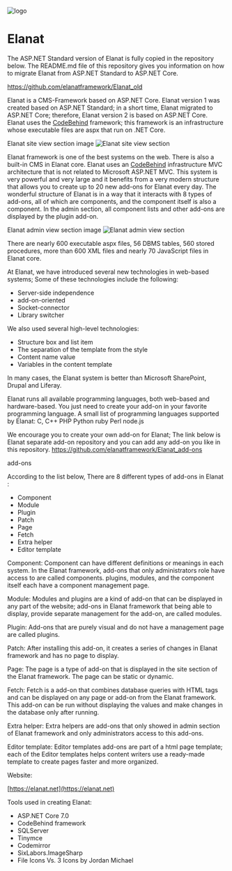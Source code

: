 ![logo](https://github.com/elanatframework/Elanat/assets/111444759/fb48c66f-2c43-43bd-b877-a17e0022a781)
# Elanat

The ASP.NET Standard version of Elanat is fully copied in the repository below. The README.md file of this repository gives you information on how to migrate Elanat from ASP.NET Standard to ASP.NET Core.

https://github.com/elanatframework/Elanat_old

Elanat is a CMS-Framework based on ASP.NET Core. Elanat version 1 was created based on ASP.NET Standard; in a short time, Elanat migrated to ASP.NET Core; therefore, Elanat version 2 is based on ASP.NET Core. Elanat uses the [CodeBehind](https://github.com/elanatframework/Code_behind) framework; this framework is an infrastructure whose executable files are aspx that run on .NET Core.



Elanat site view section image
![Elanat site view section](https://github.com/elanatframework/Elanat/assets/111444759/19bf9019-9aca-43ce-ad44-2754af5176e1)

Elanat framework is one of the best systems on the web. There is also a built-in CMS in Elanat core. Elanat uses an [CodeBehind](https://github.com/elanatframework/Code_behind) infrastructure MVC architecture that is not related to Microsoft ASP.NET MVC.
This system is very powerful and very large and it benefits from a very modern structure that allows you to create up to 20 new add-ons for Elanat every day.
The wonderful structure of Elanat is in a way that it interacts with 8 types of add-ons, all of which are components, and the component itself is also a component. In the admin section, all component lists and other add-ons are displayed by the plugin add-on.

Elanat admin view section image
![Elanat admin view section](https://github.com/elanatframework/Elanat/assets/111444759/78b077fc-5d68-4c43-832e-aec1851512fa)

There are nearly 600 executable aspx files, 56 DBMS tables, 560 stored procedures, more than 600 XML files and nearly 70 JavaScript files in Elanat core.

At Elanat, we have introduced several new technologies in web-based systems; Some of these technologies include the following:

 - Server-side independence
 - add-on-oriented
 - Socket-connector
 - Library switcher

We also used several high-level technologies:

 - Structure box and list item
 - The separation of the template from the style
 - Content name value
 - Variables in the content template

In many cases, the Elanat system is better than Microsoft SharePoint, Drupal and Liferay.

Elanat runs all available programming languages, both web-based and hardware-based. You just need to create your add-on in your favorite programming language. A small list of programming languages supported by Elanat:
C, C++
PHP
Python
ruby
Perl
node.js

We encourage you to create your own add-on for Elanat; The link below is Elanat separate add-on repository and you can add any add-on you like in this repository.
https://github.com/elanatframework/Elanat_add-ons

add-ons

According to the list below, There are 8 different types of add-ons in Elanat :

 - Component
 - Module
 - Plugin
 - Patch
 - Page
 - Fetch
 - Extra helper
 - Editor template

Component: Component can have different definitions or meanings in each system. In the Elanat framework, add-ons that only administrators role have access to are called components. plugins, modules, and the component itself each have a component management page.

Module: Modules and plugins are a kind of add-on that can be displayed in any part of the website; add-ons in Elanat framework that being able to display, provide separate management for the add-on, are called modules.

Plugin: Add-ons that are purely visual and do not have a management page are called plugins.

Patch: After installing this add-on, it creates a series of changes in Elanat framework and has no page to display.

Page: The page is a type of add-on that is displayed in the site section of the Elanat framework. The page can be static or dynamic.

Fetch: Fetch is a add-on that combines database queries with HTML tags and can be displayed on any page or add-on from the Elanat framework. This add-on can be run without displaying the values and make changes in the database only after running.

Extra helper: Extra helpers are add-ons that only showed in admin section of Elanat framework and only administrators access to this add-ons.

Editor template: Editor templates add-ons are part of a html page template; each of the Editor templates helps content writers use a ready-made template to create pages faster and more organized.

Website:

[https://elanat.net](https://elanat.net)

Tools used in creating Elanat:

 - ASP.NET Core 7.0
 - CodeBehind framework
 - SQLServer
 - Tinymce
 - Codemirror
 - SixLabors.ImageSharp
 - File Icons Vs. 3 Icons by Jordan Michael

